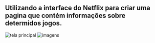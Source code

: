 <!-- ![GAME INFO](https://user-images.githubusercontent.com/68260255/138730167-b8295668-e1eb-49b4-a98a-f05b2385f297.png)<br/><br/> -->
## Utilizando a interface do Netflix para criar uma pagina que contém informações sobre determidos jogos.

![tela principal](https://user-images.githubusercontent.com/68260255/139312158-95939daf-b1ba-496d-a99e-e26f892e8365.png)
![imagens](https://user-images.githubusercontent.com/68260255/139319513-124e71ac-6a81-4e4b-a2f9-976613d938b8.png)



